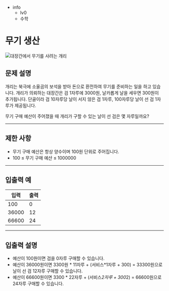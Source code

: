 - info
    - lv0
    - 수학

# 무기 생산
![대장간에서 무기를 사려는 개리](./8_1.webp)

## 문제 설명
개리는 북극에 소울곰의 보석을 받아 돈으로 환전하여 무기를 준비하는 일을 하고 있습니다. 개리가 의뢰하는 대장간은 검 1자루에 3000원, 날카롭게 날을 세우면 300원이 추가됩니다. 단골이라 검 10자루당 날이 서지 않은 검 1자루, 100자루당 날이 선 검 1자루가 제공됩니다.

무기 구매 예산이 주어졌을 때 개리가 구할 수 있는 날이 선 검은 몇 자루일까요?

---

## 제한 사항

- 무기 구매 예산은 항상 양수이며 100원 단위로 주어집니다.
- 100 ≤ 무기 구매 예산 ≤ 1000000

---

## 입출력 예

| 입력                                  | 출력  |
| ---------------------------------------- | ------- |
| 100 | 0 |
| 36000 | 12 |
| 66600 | 24 |

---

## 입출력 설명

- 예산이 100원이면 검을 0자루 구매할 수 있습니다.
- 예산이 36000원이면 3300원 * 11자루 + (서비스*1자루 + 300) = 33300원으로 날이 선 검 12자루 구매할 수 있습니다.
- 예산이 66600원이면 3300 * 22자루 + (서비스*2자루 + 300*2) = 66600원으로 24자루 구매할 수 있습니다.